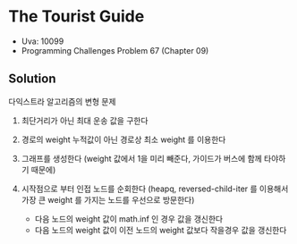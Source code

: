 # The Tourist Guide

- Uva: 10099
- Programming Challenges Problem 67 (Chapter 09)

## Solution

다익스트라 알고리즘의 변형 문제
1. 최단거리가 아닌 최대 운송 값을 구한다
3. 경로의 weight 누적값이 아닌 경로상 최소 weight 를 이용한다

1. 그래프를 생성한다 (weight 값에서 1을 미리 빼준다, 가이드가 버스에 함께 타야하기 때문에)
2. 시작점으로 부터 인접 노드를 순회한다 (heapq, reversed-child-iter 를 이용해서 가장 큰 weight 를 가지는 노드를 우선으로 방문한다)
    - 다음 노드의 weight 값이 math.inf 인 경우 값을 갱신한다
    - 다음 노드의 weight 값이 이전 노드의 weight 값보다 작을경우 값을 갱신한다
